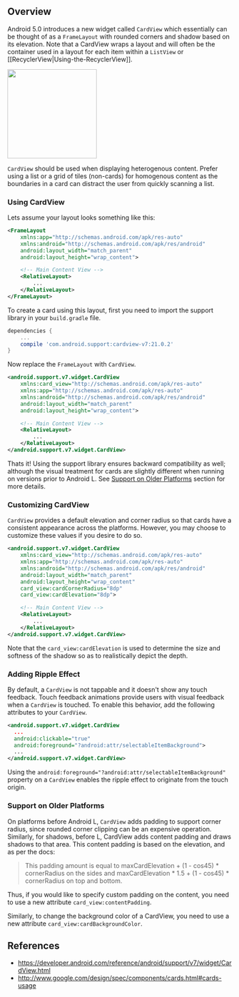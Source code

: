 ## Overview

Android 5.0 introduces a new widget called `CardView` which essentially can be thought of as a `FrameLayout` with rounded corners and shadow based on its elevation. Note that a CardView wraps a layout and will often be the container used in a layout for each item within a `ListView` or [[RecyclerView|Using-the-RecyclerView]].

<img src="https://developer.android.com/design/material/images/card_travel.png" width="200" />

`CardView` should be used when displaying heterogenous content. Prefer using a list or a grid of tiles (non-cards) for homogenous content as the boundaries in a card can distract the user from quickly scanning a list.

### Using CardView

Lets assume your layout looks something like this:

```xml
<FrameLayout
    xmlns:app="http://schemas.android.com/apk/res-auto"
    xmlns:android="http://schemas.android.com/apk/res/android"
    android:layout_width="match_parent"
    android:layout_height="wrap_content">

    <!-- Main Content View -->
    <RelativeLayout>
        ...
    </RelativeLayout>
</FrameLayout>
```

To create a card using this layout, first you need to import the support library in your `build.gradle` file.

```gradle
dependencies {
    ...
    compile 'com.android.support:cardview-v7:21.0.2'
}
```

Now replace the `FrameLayout` with `CardView`.

```xml
<android.support.v7.widget.CardView
    xmlns:card_view="http://schemas.android.com/apk/res-auto"
    xmlns:app="http://schemas.android.com/apk/res-auto"
    xmlns:android="http://schemas.android.com/apk/res/android"
    android:layout_width="match_parent"
    android:layout_height="wrap_content">

    <!-- Main Content View -->
    <RelativeLayout>
        ...
    </RelativeLayout>
</android.support.v7.widget.CardView>
```

Thats it! Using the support library ensures backward compatibility as well; although the visual treatment for cards are slightly different when running on versions prior to Android L. See [Support on Older Platforms](#user-content-Support-on-Older-Platforms) section for more details.

### Customizing CardView

`CardView` provides a default elevation and corner radius so that cards have a consistent appearance across the platforms. However, you may choose to customize these values if you desire to do so.

```xml
<android.support.v7.widget.CardView
    xmlns:card_view="http://schemas.android.com/apk/res-auto"
    xmlns:app="http://schemas.android.com/apk/res-auto"
    xmlns:android="http://schemas.android.com/apk/res/android"
    android:layout_width="match_parent"
    android:layout_height="wrap_content"
    card_view:cardCornerRadius="8dp"
    card_view:cardElevation="8dp">

    <!-- Main Content View -->
    <RelativeLayout>
        ...
    </RelativeLayout>
</android.support.v7.widget.CardView>
```

Note that the `card_view:cardElevation` is used to determine the size and softness of the shadow so as to realistically depict the depth.

### Adding Ripple Effect

By default, a `CardView` is not tappable and it doesn't show any touch feedback. Touch feedback animations provide users with visual feedback when a `CardView` is touched. To enable this behavior, add the following attributes to your `CardView`.

```xml
<android.support.v7.widget.CardView
  ...
  android:clickable="true"
  android:foreground="?android:attr/selectableItemBackground">
  ...
</android.support.v7.widget.CardView>
```

Using the `android:foreground="?android:attr/selectableItemBackground"` property on a `CardView` enables the ripple effect to originate from the touch origin.

### <a name="Support-on-Older-Platforms"></a>Support on Older Platforms

On platforms before Android L, `CardView` adds padding to support corner radius, since rounded corner clipping can be an expensive operation. Similarly, for shadows, before L, CardView adds content padding and draws shadows to that area. This content padding is based on the elevation, and as per the docs:

> This padding amount is equal to maxCardElevation + (1 - cos45) * cornerRadius on the sides and maxCardElevation * 1.5 + (1 - cos45) * cornerRadius on top and bottom.

Thus, if you would like to specify custom padding on the content, you need to use a new attribute
`card_view:contentPadding`.

Similarly, to change the background color of a CardView, you need to use a new attribute
`card_view:cardBackgroundColor`.

## References

* <https://developer.android.com/reference/android/support/v7/widget/CardView.html>
* <http://www.google.com/design/spec/components/cards.html#cards-usage>